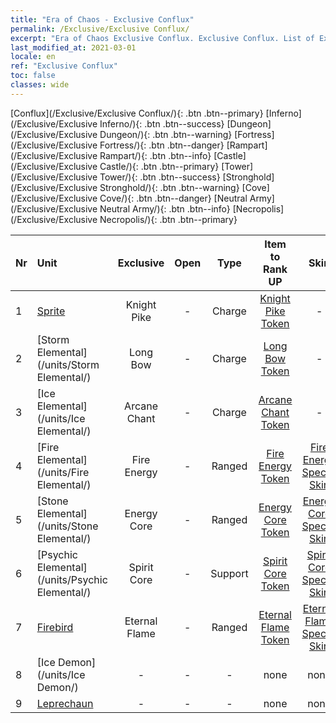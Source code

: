 ```yaml
---
title: "Era of Chaos - Exclusive Conflux"
permalink: /Exclusive/Exclusive Conflux/
excerpt: "Era of Chaos Exclusive Conflux. Exclusive Conflux. List of Exclusive Conflux in Era of Chaos"
last_modified_at: 2021-03-01
locale: en
ref: "Exclusive Conflux"
toc: false
classes: wide
---
```

 [Conflux](/Exclusive/Exclusive Conflux/){: .btn .btn--primary} [Inferno](/Exclusive/Exclusive Inferno/){: .btn .btn--success} [Dungeon](/Exclusive/Exclusive Dungeon/){: .btn .btn--warning} [Fortress](/Exclusive/Exclusive Fortress/){: .btn .btn--danger} [Rampart](/Exclusive/Exclusive Rampart/){: .btn .btn--info} [Castle](/Exclusive/Exclusive Castle/){: .btn .btn--primary} [Tower](/Exclusive/Exclusive Tower/){: .btn .btn--success} [Stronghold](/Exclusive/Exclusive Stronghold/){: .btn .btn--warning} [Cove](/Exclusive/Exclusive Cove/){: .btn .btn--danger} [Neutral Army](/Exclusive/Exclusive Neutral Army/){: .btn .btn--info} [Necropolis](/Exclusive/Exclusive Necropolis/){: .btn .btn--primary} 

  | Nr |         Unit        | Exclusive | Open  |    Type   |  Item to Rank UP      |  Skin   |
  |:---|:--------------------|:-------------:|:-----:|:---------:|:---------------------:|:-------:|
  | 1  | [Sprite](/units/Sprite/) | Knight Pike | - | Charge | [Knight Pike Token](/Items/con_210/) | - |
  | 2  | [Storm Elemental](/units/Storm Elemental/) | Long Bow | - | Charge | [Long Bow Token](/Items/con_134/) | - |
  | 3  | [Ice Elemental](/units/Ice Elemental/) | Arcane Chant | - | Charge | [Arcane Chant Token](/Items/con_122/) | - |
  | 4  | [Fire Elemental](/units/Fire Elemental/) | Fire Energy | - | Ranged | [Fire Energy Token](/Items/con_1275/) | [Fire Energy Special Skin](/Items/con_1296/) |
  | 5  | [Stone Elemental](/units/Stone Elemental/) | Energy Core | - | Ranged | [Energy Core Token](/Items/con_203/) | [Energy Core Special Skin](/Items/con_950/) |
  | 6  | [Psychic Elemental](/units/Psychic Elemental/) | Spirit Core | - | Support | [Spirit Core Token](/Items/con_595/) | [Spirit Core Special Skin](/Items/con_639/) |
  | 7  | [Firebird](/units/Firebird/) | Eternal Flame | - | Ranged | [Eternal Flame Token](/Items/con_967/) | [Eternal Flame Special Skin](/Items/con_317/) |
  | 8  | [Ice Demon](/units/Ice Demon/) | - | - | - | none | none |
  | 9  | [Leprechaun](/units/Leprechaun/) | - | - | - | none | none |
